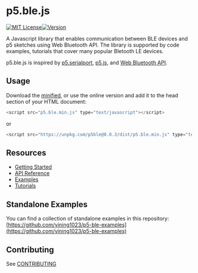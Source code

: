 # p5.ble.js
[![MIT License](https://img.shields.io/npm/l/express.svg?style=flat-square&registry_uri=https%3A%2F%2Fregistry.npmjs.com)](https://opensource.org/licenses/MIT)[![Version](https://img.shields.io/npm/v/p5ble.svg?style=flat-square)](https://www.npmjs.com/package/p5ble)

A Javascript library that enables communication between BLE devices and p5 sketches using Web Bluetooth API. The library is supported by code examples, tutorials that cover many popular Bletooth LE devices.

p5.ble.js is inspired by [p5.serialport](https://github.com/vanevery/p5.serialport), [p5.js](https://p5js.org/), and [Web Bluetooth API](https://developer.mozilla.org/en-US/docs/Web/API/Web_Bluetooth_API).

## Usage

Download the [minified](https://unpkg.com/p5ble@0.0.3/dist/p5.ble.min.js), or use the online version and add it to the head section of your HTML document:

```javascript
<script src="p5.ble.min.js" type="text/javascript"></script>
```
or 
```javascript
<script src="https://unpkg.com/p5ble@0.0.3/dist/p5.ble.min.js" type="text/javascript"></script>
```

## Resources

- [Getting Started](/getting-started)
- [API Reference](/api)
- [Examples](/examples)
- [Tutorials](/tutorials)

## Standalone Examples

You can find a collection of standalone examples in this repository: [https://github.com/yining1023/p5-ble-examples](https://github.com/yining1023/p5-ble-examples) 

## Contributing

See [CONTRIBUTING](CONTRIBUTING.md)
